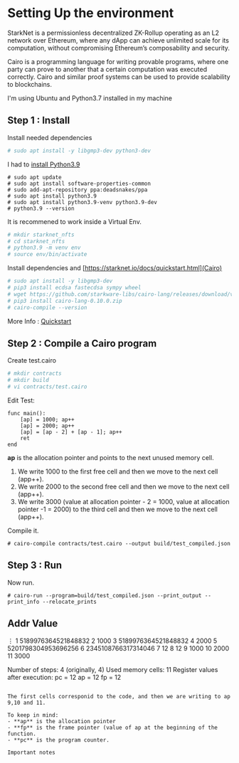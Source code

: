 # Setting Up the environment
StarkNet is a permissionless decentralized ZK-Rollup operating as an L2 network over Ethereum, where any dApp can achieve unlimited scale for its computation, without compromising Ethereum’s composability and security.

Cairo is a programming language for writing provable programs, where one party can prove to another that a certain computation was executed correctly. Cairo and similar proof systems can be used to provide scalability to blockchains.

I'm using Ubuntu and Python3.7 installed in my machine

## Step 1 : Install

Install needed dependencies
```bash
# sudo apt install -y libgmp3-dev python3-dev
```

I had to [install Python3.9](https://linuxhint.com/install-python-ubuntu-22-04/)
```
# sudo apt update
# sudo apt install software-properties-common
# sudo add-apt-repository ppa:deadsnakes/ppa
# sudo apt install python3.9
# sudo apt install python3.9-venv python3.9-dev
# python3.9 --version
```

It is recommened to work inside a Virtual Env. 
```bash
# mkdir starknet_nfts
# cd starknet_nfts
# python3.9 -m venv env
# source env/bin/activate
```

Install dependencies and [https://starknet.io/docs/quickstart.html](Cairo)

```bash
# sudo apt install -y libgmp3-dev
# pip3 install ecdsa fastecdsa sympy wheel
# wget https://github.com/starkware-libs/cairo-lang/releases/download/v0.10.0/cairo-lang-0.10.0.zip
# pip3 install cairo-lang-0.10.0.zip 
# cairo-compile --version
```
More Info : [Quickstart](https://starknet.io/docs/quickstart.html)

## Step 2 : Compile a Cairo program

Create test.cairo
```bash
# mkdir contracts
# mkdir build 
# vi contracts/test.cairo
```

Edit Test:
```cairo
func main():
    [ap] = 1000; ap++
    [ap] = 2000; ap++
    [ap] = [ap - 2] + [ap - 1]; ap++
    ret
end
```

**ap** is the allocation pointer and points to the next unused memory cell. 
1. We write 1000 to the first free cell and then we move to the next cell (app++).
2. We write 2000 to the second free cell and then we move to the next cell (app++).
3. We write 3000 (value at allocation pointer - 2 = 1000, value at allocation pointer -1 = 2000) to the third cell and then we move to the next cell (app++).

Compile it.
```
# cairo-compile contracts/test.cairo --output build/test_compiled.json
````

## Step 3 : Run
Now run.
```
# cairo-run --program=build/test_compiled.json --print_output --print_info --relocate_prints
```

Addr  Value
-----------
⋮
1     5189976364521848832
2     1000
3     5189976364521848832
4     2000
5     5201798304953696256
6     2345108766317314046
7     12
8     12
9     1000
10    2000
11    3000

Number of steps: 4 (originally, 4)
Used memory cells: 11
Register values after execution:
pc = 12
ap = 12
fp = 12
```

The first cells corresponid to the code, and then we are writing to ap 9,10 and 11.

To keep in mind:
- **ap** is the allocation pointer
- **fp** is the frame pointer (value of ap at the beginning of the function.
- **pc** is the program counter.

Important notes
